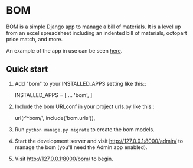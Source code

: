 BOM
=====

BOM is a simple Django app to manage a bill of materials. It is
a level up from an excel spreadsheet including an indented
bill of materials, octopart price match, and more.

An example of the app in use can be seen [here](https://www.indabom.com).

Quick start
-----------

1. Add "bom" to your INSTALLED_APPS setting like this::

    INSTALLED_APPS = [
        ...
        'bom',
    ]

2. Include the bom URLconf in your project urls.py like this::

    url(r'^bom/', include('bom.urls')),

3. Run `python manage.py migrate` to create the bom models.

4. Start the development server and visit http://127.0.0.1:8000/admin/
   to manage the bom (you'll need the Admin app enabled).

5. Visit http://127.0.0.1:8000/bom/ to begin.
